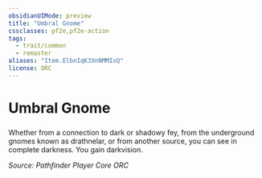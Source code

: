 ```yaml
---
obsidianUIMode: preview
title: "Umbral Gnome"
cssclasses: pf2e,pf2e-action
tags:
  - trait/common
  - remaster
aliases: "Item.ElbnIqK3XnNMMIxQ"
license: ORC
---
```

# Umbral Gnome

### 






Whether from a connection to dark or shadowy fey, from the underground gnomes known as drathnelar, or from another source, you can see in complete darkness. You gain darkvision.

*Source: Pathfinder Player Core*
*ORC*